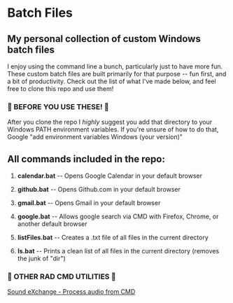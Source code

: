 # Batch Files
## My personal collection of custom Windows batch files
I enjoy using the command line a bunch, particularly just to have more fun.
These custom batch files are built primarily for that purpose -- fun first, and a bit of productivity.
Check out the list of what I've made below, and feel free to clone this repo and use them!

### &#x1F538; BEFORE YOU USE THESE! &#x1F538;
After you clone the repo I _highly_ suggest you add that directory to your Windows PATH environment variables.
If you're unsure of how to do that, Google "add environment variables Windows (your version)"

## All commands included in the repo:
1. **calendar.bat** -- Opens Google Calendar in your default browser

2. **github.bat** -- Opens Github.com in your default browser

3. **gmail.bat** -- Opens Gmail in your default browser

4. **google.bat** -- Allows google search via CMD with Firefox, Chrome, or another default browser

5. **listFiles.bat** -- Creates a .txt file of all files in the current directory

6. **ls.bat** -- Prints a clean list of all files in the current directory (removes the junk of "dir")

### &#x1F538; OTHER RAD CMD UTILITIES &#x1F538;

[Sound eXchange - Process audio from CMD](http://sox.sourceforge.net/)